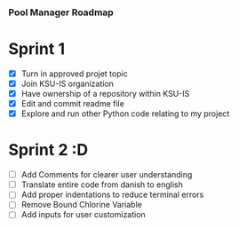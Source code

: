 ### Pool Manager Roadmap
# Sprint 1
- [x] Turn in approved projet topic
- [x] Join KSU-IS organization
- [x] Have ownership of a repository within KSU-IS
- [x] Edit and commit readme file
- [x] Explore and run other Python code relating to my project
# Sprint 2 :D
- [ ] Add Comments for clearer user understanding
- [ ] Translate entire code from danish to english 
- [ ] Add proper indentations to reduce terminal errors 
- [ ] Remove Bound Chlorine Variable
- [ ] Add inputs for user customization 
